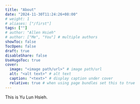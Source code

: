 ```yaml
---
title: "About"
date: "2024-11-30T11:24:26+08:00"
# weight: 1
# aliases: ["/first"]
tags: [""]
# author: "Allen Hsieh"
# author: ["Me", "You"] # multiple authors
showToc: false
TocOpen: false
draft: true
disableShare: false
UseHugoToc: true
cover:
  image: "<image path/url>" # image path/url
  alt: "<alt text>" # alt text
  caption: "<text>" # display caption under cover
  relative: true # when using page bundles set this to true
---
```


This is Yu Lun Hsieh.
